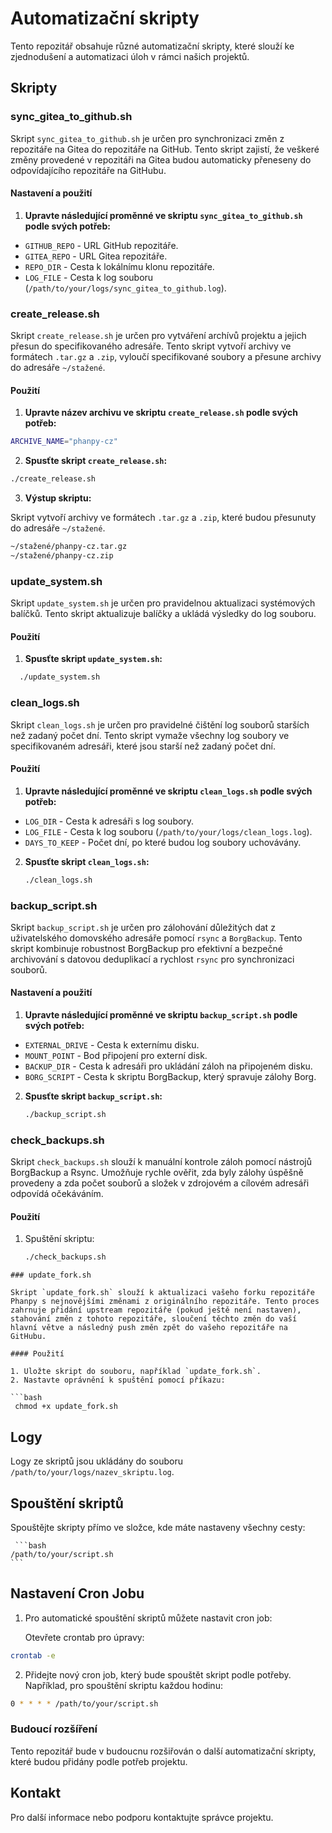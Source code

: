 # Automatizační skripty

Tento repozitář obsahuje různé automatizační skripty, které slouží ke zjednodušení a automatizaci úloh v rámci našich projektů.

## Skripty

### sync_gitea_to_github.sh

Skript `sync_gitea_to_github.sh` je určen pro synchronizaci změn z repozitáře na Gitea do repozitáře na GitHub. Tento skript zajistí, že veškeré změny provedené v repozitáři na Gitea budou automaticky přeneseny do odpovídajícího repozitáře na GitHubu.

#### Nastavení a použití

1. **Upravte následující proměnné ve skriptu `sync_gitea_to_github.sh` podle svých potřeb:**
- `GITHUB_REPO` - URL GitHub repozitáře.
- `GITEA_REPO` - URL Gitea repozitáře.
- `REPO_DIR` - Cesta k lokálnímu klonu repozitáře.
- `LOG_FILE` - Cesta k log souboru (`/path/to/your/logs/sync_gitea_to_github.log`).

### create_release.sh

Skript `create_release.sh` je určen pro vytváření archívů projektu a jejich přesun do specifikovaného adresáře. Tento skript vytvoří archivy ve formátech `.tar.gz` a `.zip`, vyloučí specifikované soubory a přesune archivy do adresáře `~/stažené`.

#### Použití

1. **Upravte název archivu ve skriptu `create_release.sh` podle svých potřeb:**

```bash
ARCHIVE_NAME="phanpy-cz"
```

2. **Spusťte skript `create_release.sh`:**

```bash
./create_release.sh
```

3. **Výstup skriptu:**

 Skript vytvoří archivy ve formátech `.tar.gz` a `.zip`, které budou přesunuty do adresáře `~/stažené`.

```bash
~/stažené/phanpy-cz.tar.gz
~/stažené/phanpy-cz.zip
```
### update_system.sh

Skript `update_system.sh` je určen pro pravidelnou aktualizaci systémových balíčků. Tento skript aktualizuje balíčky a ukládá výsledky do log souboru.

#### Použití

1. **Spusťte skript `update_system.sh`:**

```bash
  ./update_system.sh
 ```

### clean_logs.sh

Skript `clean_logs.sh` je určen pro pravidelné čištění log souborů starších než zadaný počet dní. Tento skript vymaže všechny log soubory ve specifikovaném adresáři, které jsou starší než zadaný počet dní.

#### Použití

1. **Upravte následující proměnné ve skriptu `clean_logs.sh` podle svých potřeb:**
 - `LOG_DIR` - Cesta k adresáři s log soubory.
 - `LOG_FILE` - Cesta k log souboru (`/path/to/your/logs/clean_logs.log`).
 - `DAYS_TO_KEEP` - Počet dní, po které budou log soubory uchovávány.

2. **Spusťte skript `clean_logs.sh`:**

    ```bash
    ./clean_logs.sh
    ```
### backup_script.sh

Skript `backup_script.sh` je určen pro zálohování důležitých dat z uživatelského domovského adresáře pomocí `rsync` a `BorgBackup`. Tento skript kombinuje robustnost BorgBackup pro efektivní a bezpečné archivování s datovou deduplikací a rychlost `rsync` pro synchronizaci souborů.

#### Nastavení a použití

1. **Upravte následující proměnné ve skriptu `backup_script.sh` podle svých potřeb:**
  - `EXTERNAL_DRIVE` - Cesta k externímu disku.
  - `MOUNT_POINT` - Bod připojení pro externí disk.
  - `BACKUP_DIR` - Cesta k adresáři pro ukládání záloh na připojeném disku.
  - `BORG_SCRIPT` - Cesta k skriptu BorgBackup, který spravuje zálohy Borg.

2. **Spusťte skript `backup_script.sh`:**

   ```bash
   ./backup_script.sh
   ```
   

### check_backups.sh

Skript `check_backups.sh` slouží k manuální kontrole záloh pomocí nástrojů BorgBackup a Rsync. Umožňuje rychle ověřit, zda byly zálohy úspěšně provedeny a zda počet souborů a složek v zdrojovém a cílovém adresáři odpovídá očekáváním.

#### Použití

1. Spuštění skriptu:
   ```bash
   ./check_backups.sh
  ```
 ### update_fork.sh

Skript `update_fork.sh` slouží k aktualizaci vašeho forku repozitáře Phanpy s nejnovějšími změnami z originálního repozitáře. Tento proces zahrnuje přidání upstream repozitáře (pokud ještě není nastaven), stahování změn z tohoto repozitáře, sloučení těchto změn do vaší hlavní větve a následný push změn zpět do vašeho repozitáře na GitHubu.

#### Použití

1. Uložte skript do souboru, například `update_fork.sh`.
2. Nastavte oprávnění k spuštění pomocí příkazu:

 ```bash
   chmod +x update_fork.sh
 ```
   
## Logy

Logy ze skriptů jsou ukládány do souboru `/path/to/your/logs/nazev_skriptu.log`.

## Spouštění skriptů

Spouštějte skripty přímo ve složce, kde máte nastaveny všechny cesty:

     ```bash
    /path/to/your/script.sh
    ```

## Nastavení Cron Jobu

1. Pro automatické spouštění skriptů můžete nastavit cron job:

    Otevřete crontab pro úpravy:
```bash
crontab -e
```

2. Přidejte nový cron job, který bude spouštět skript podle potřeby. Například, pro spouštění skriptu každou hodinu:

```bash
0 * * * * /path/to/your/script.sh
```
### Budoucí rozšíření

Tento repozitář bude v budoucnu rozšiřován o další automatizační skripty, které budou přidány podle potřeb projektu.

## Kontakt

Pro další informace nebo podporu kontaktujte správce projektu.